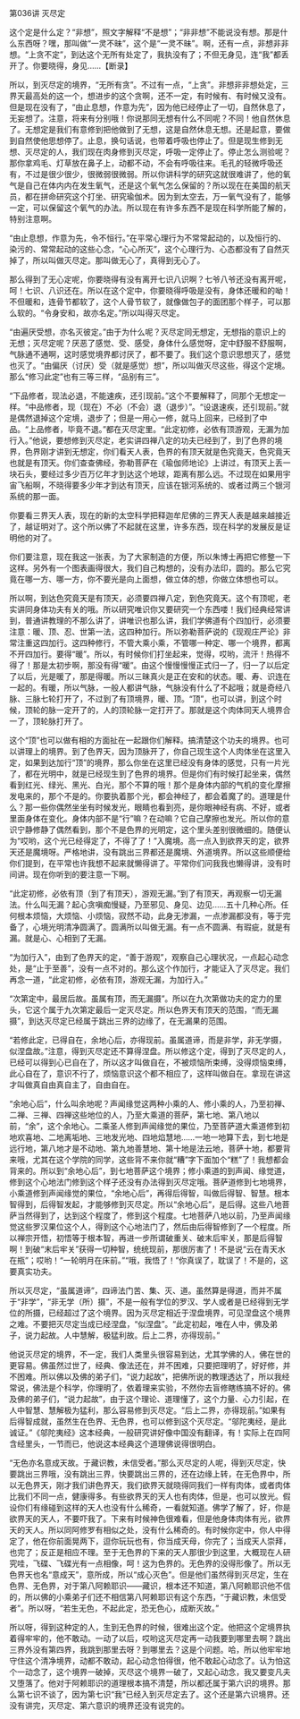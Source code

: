  

第036讲 灭尽定

这个定是什么定？“非想”，照文字解释“不是想”；“非非想”不能说没有想。那是什么东西呀？嘿，那叫做“一灵不昧”，这个是“一灵不昧”。啊，还有一点，非想非非想。“上贪不定”，到达这个无所有处定了，我执没有了；不但无身见，连“我”都丢开了。你要晓得，身见……【断录】

所以，到灭尽定的境界，“无所有贪”。不过有一点，“上贪”。非想非非想处定，三界天最高处的这一个，想进步的这个贪啊，还不一定，有时候有、有时候又没有。但是现在没有了，“由止息想，作意为先”，因为他已经停止了一切，自然休息了，无妄想了。注意，将来有分别哦！你说那同无想有什么不同呢？不同！他自然休息了。无想定是我们有意修到把他做到了无想，这是自然休息无想。还是起意，要做到自然使他思想停了。止息，换句话说，也带着呼吸也停止了。但是现生修到无想、灭尽定的人，我们现在肉身修到灭尽定，呼吸一定停止了。停止怎么测验呢？那你拿鸡毛、灯草放在鼻子上，动都不动，不会有呼吸往来。毛孔的轻微呼吸还有，不过是很少很少，很微弱很微弱。所以你讲科学的研究这就很难讲了，他的氧气是自己在体内内在发生氧气，还是这个氧气怎么保留的？所以现在在美国的航天员，都在拼命研究这个打坐、研究瑜伽术。因为到太空去，万一氧气没有了，能够一定，可以保留这个氧气的办法。所以现在有许多东西不是现在科学所能了解的，特别注意啊。

“由止息想，作意为先，令不恒行。”在平常心理行为不常常起动的，以及恒行的、染污的、常常起动的这些心念，“心心所灭”，这个心理行为、心态都没有了自然灭掉了，所以叫做灭尽定。那叫做无心了，真得到无心了。

那么得到了无心定呢，你要晓得有没有离开七识八识啊？七爷八爷还没有离开呢，呵！七识、八识还在。所以在这个定中，你要晓得呼吸是没有，身体还暖和的呦！不但暖和，连骨节都软了，这个人骨节软了，就像做包子的面团那个样子，可以那么软的。“令身安和，故亦名定。”所以叫得灭尽定。

“由遍厌受想，亦名灭彼定。”由于为什么呢？灭尽定同无想定，无想指的意识上的无想；灭尽定呢？厌恶了感觉、受、感受，身体什么感觉呀，定中舒服不舒服啊，气脉通不通啊，这时感觉境界都讨厌了，都不要了。我们这个意识思想灭了，感觉也灭了。“由偏厌（讨厌）受（就是感觉）想”，所以叫做灭尽这些，得这个定境。那么“修习此定”也有三等三样，“品别有三”。

“下品修者，现法必退，不能速疾，还引现前。”这个不要解释了，同那个无想定一样。“中品修者，现（现在）不必（不会）退（退步）”。“设退速疾，还引现前。”就是偶然退掉这个定境，退步了；但是一用心一修，就马上回来，已经到了中品。“上品修者，毕竟不退。”都在灭尽定里。“此定初修，必依有顶游观，无漏为加行入。”他说，要想修到灭尽定，老实讲四禅八定的功夫已经到了，到了色界的境界，色界刚才讲到无想定，你们看天人表，色界的有顶天就是色究竟天，色究竟天也就是有顶天。你们查查佛经，弥勒菩萨在《瑜伽师地论》上讲过，有顶天上丢一块石头，要经过多少百万亿年才到达这个地球，距离有那么远。不过现在如果用宇宙飞船啊，不晓得要多少年才到达有顶天，应该在银河系统的、或者过两三个银河系统的那一面。

你要看三界天人表，现在的新的太空科学把释迦牟尼佛的三界天人表是越来越接近了，越证明对了。这个所以佛了不起就在这里，许多东西，现在科学的发展反是证明他的对了。

你们要注意，现在我这一张表，为了大家制造的方便，所以朱博士再把它修整一下这样。另外有一个图表画得很大，我们自己构想的，没有办法印，圆的。那么它究竟在哪一方、哪一方，你不要光是向上面想，做立体的想，你做立体想也可以。

所以啊，到达色究竟天是有顶天，必须要四禅八定，到色究竟天。这个有顶呢，老实讲同身体功夫有关的哦。所以研究唯识你又要研究一个东西喽！我们经典经常讲到，普通讲教理的不那么讲了，讲唯识也那么讲，我们学佛道有个四加行，必须要注意：暖、顶、忍、世第一法，这四种加行。所以弥勒菩萨说的《现观庄严论》非常注重这四加行。这四种修行，不管大乘小乘，不管哪一种定、哪一个境界，都离不开四加行。要得“暖”。所以，有时候你们打坐起来，觉得，哎哟，流汗！热得不得了！那是太初步啊，那没有得“暖”。由这个慢慢慢慢正式归一了，归一了以后定了以后，光是暖了，那是得暖。所以三昧真火是正在安和的状态。暖、寿、识连在一起的。有暖，所以气脉，一般人都讲气脉，气脉没有什么了不起哦；就是奇经八脉、三脉七轮打开了，不过到了有顶境界，暖、顶。“顶”，也可以讲，到这个时候，顶轮的脉一定开了的，人的顶轮脉一定打开了。那就是这个肉体同天人境界合一了，顶轮脉打开了。

这个“顶”也可以做有相的方面扯在一起跟你们解释。搞清楚这个功夫的境界。也可以讲理上的境界。到了色界天，因为顶脉开了，你自己现生这个人肉体坐在这里入定，如果到达加行“顶”的境界，那么你坐在这里已经没有身体的感觉，只有一片光了，都在光明中，就是已经现生到了色界的境界。但是你们有时候打起坐来，偶然看到红光、绿光、黑光、白光，那个不算的哦！那个是身体内部的气机的变化摩擦发电来的，那个不是的。你要执着那个光，都会神经了，都会着魔了的。道理是什么？那一些你偶然坐坐有时候发光，眼睛也看到亮，是你眼神经有病、不好，或者里面身体在变化。身体内部不是“行”嘛？在动嘛？它自己摩擦也发光。所以你的意识宁静修静了偶然看到，那个不是色界的光明定，这个里头差别很微细的。随便认为“哎哟，这个光已经得定了，不得了了！”入魔境。高一点入到欲界天的定，欲界天还是魔境呀。严格地讲，没有跳出三界都还是魔境、外道境界。所以这些顺便给你们提到，在平常也许我想不起来就懒得讲了。平常你们问我我也懒得讲，没有时间讲。现在你听到的要注意一下啊。

“此定初修，必依有顶（到了有顶天），游观无漏。”到了有顶天，再观察一切无漏法。什么叫无漏？起心贪嗔痴慢疑，乃至邪见、身见、边见……五十几种心所。任何根本烦恼，大烦恼、小烦恼，寂然不动，此身无渗漏，一点渗漏都没有，等于完备了，心境光明清净圆满了。圆满所以叫做无漏。有一点不圆满、有瑕疵，就是有漏。就是心、心相到了无漏。

“为加行入”，由到了色界天的定，“善于游观”，观察自己心理状况，一点起心动念处，是“止于至善”，没有一点不对的。那么这个作加行，才能证入了灭尽定。我们再念一道，“此定初修，必依有顶，游观无漏，为加行入。”

“次第定中，最居后故。虽属有顶，而无漏摄”。所以在九次第做功夫的定力的里头，它这个属于九次第定最后一定灭尽定。所以色界天有顶天的范围，“而无漏摄”，到达灭尽定已经属于跳出三界的边缘了，在无漏果的范围。

“若修此定，已得自在，余地心后，亦得现前。虽属道谛，而是非学，非无学摄，似涅盘故。”注意，得到灭尽定还不算得涅盘。所以修这个定，得到了灭尽定的人，已经可以得到心已自在了，所以这才叫做自在，不被烦恼所束缚，没得烦恼束缚，此心自在了，意识不行了，烦恼意识这个都不相应了，这样叫做自在。拿现在讲这才叫做真自由真自主了，自由自在。

“余地心后”，什么叫余地呢？声闻缘觉这两种小乘的人、修小乘的人，乃至初禅、二禅、三禅、四禅这些地位的人，乃至大乘道的菩萨，第七地、第八地以前，“余”，这个余地心。二乘圣人修到声闻缘觉的果位，乃至菩萨道大乘道修到初地欢喜地、二地离垢地、三地发光地、四地焰慧地……一地一地算下去，到七地是远行地，第八地才是不动地、第九地善慧地、第十地是法云地，菩萨十地，都要背来哦，尤其在这个学院的同学，这些背不来你就“糟”字下面加个“糕”了！我想都会背来的。所以到“余地心后”，到七地菩萨这个境界；修小乘道的到声闻、缘觉道，修到这个心地法门修到这个样子还没有办法得到灭尽定哦。菩萨道修到七地境界，小乘道修到声闻缘觉的果位，“余地心后”，再得后得智，叫做后得智、智慧。根本智得到，后得智发起，才能够修到灭尽定。所以“余地心后”，是后得。这些八地菩萨当然得到了，达到这个程度了，修到这个程度。七地菩萨八地以前，乃至声闻缘觉这些罗汉果位这个人，得到这个心地法门了，然后由后得智修到了一个程度。所以禅宗开悟，初悟等于根本智，再进一步所谓破重关、破末后牢关，那是后得智啊！到破“末后牢关”获得一切种智，统统现前，那很厉害了！不是说“云在青天水在瓶”；哎哟！“一轮明月在床前。”“哦，我悟了！”你真误了，耽误了！不是的，这要真实功夫。

所以灭尽定，“虽属道谛”，四谛法门苦、集、灭、道。虽然算是得道，而并不属于“非学”，“非无学（所）摄”，不是一般有学位的罗汉、学人或者是已经得到无学位的所摄，已经超过了这个境界。因为灭尽定相近于涅盘境界，可见涅盘这个境界之难。不要把灭尽定当成已经涅盘，“似涅盘”。“此定初起，唯在人中，佛及弟子，说力起故。人中慧解，极猛利故。后上二界，亦得现前。”

他说灭尽定的境界，不一定，我们人类里头很容易到达，尤其学佛的人，佛在世的更容易。佛虽然过世了，经典、像法还在，并不困难，只要把理明了，好好修，并不困难。所以佛以及佛的弟子们，“说力起故”，把佛所说的教理透达了，所以我经常说，佛法是个科学，你理明了，依着理来实验，不然你去盲修瞎练搞不好的。佛及佛的弟子们，“说力起故”，由于这个理论、道理懂了，这个力量、心力引起，在人中智慧、慧解极为猛利，那么容易修到灭尽定。“后上二界，亦得现前。”如果有后得智成就，虽然生在色界、无色界，也可以修到这个灭尽定。“邬陀夷经，是此诚证。”《邬陀夷经》这本经典，一般研究讲好像中国没有翻译，有！实际上在四阿含经里头，一节而已，他说这本经典这个道理佛说得很明白。

“无色亦名意成天故。于藏识教，未信受者。”那么灭尽定的人呢，得到灭尽定，快要跳出三界哦，没有跳出三界，快要跳出三界的，还在边缘上转，在无色界中，所以无色界天，刚才我们讲色界天，我们欲界天就晓得同我们一样有肉体，或者肉体比我们不同一点，健康得多。有些欲界天的天人也有肉体，但是，也可以放光。假设你们有缘碰到这样的天人也没有什么稀奇，一看就知道。佛学了解了，好，你是欲界天的天人，不要吓我了。下来有时候神色很难看，但是他身体肉体有光，欲界天的天人。所以同阿修罗有相似之处，没有什么稀奇的。有时候你定中，你人中得定了，他在你前面晃两下，逗你玩玩也有，你当成天母，你完了；当成天人崇拜，也完了；反正是相应不理。至于无色界的下来的天人那很少到这里，大概现在人研究哇，飞碟、飞碟光有一点相像，呵！这为色界的。无色界的没得形像了。所以无色界天也名“意成天”，意所成，所以“成心灭色”。但是他们虽然得到灭尽定，生在色界、无色界，对于第八阿赖耶识——藏识，根本还不知道，第八阿赖耶识他不信的，所以佛的小乘弟子们还不相信第八阿赖耶识有这个东西，“于藏识教，未信受者”。所以呀，“若生无色，不起此定，恐无色心，成断灭故。”

所以呀，得到这种定的人，生到无色界的时候，很难出这个定。他把这个定境界执着得牢牢的，他不敢动。一动了以后，哎哟这灭尽定再一动我要到哪里去啊？跳出三界外没有第四界，我跳到那里去呀？到哪里去？这是个问题。哈，所以他牢牢地守住这个清净境界，动都不敢动，起心动念怕得很，他不敢起心动念了。认为怕这个一动念了，这个境界一破掉，灭尽这个境界一破了，又起心动念，我又要变凡夫又堕落了。他对于阿赖耶识的道理根本搞不清楚，所以都还属于第六识的境界。那么第七识不谈了，因为第七识“我”已经入到灭尽定去了。这个还是第六识境界。还没有讲完，灭尽定、第六意识的境界还没有说完的。